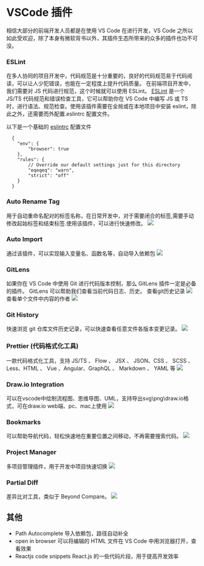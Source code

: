 # VSCode 插件

相信大部分的前端开发人员都是在使用 VS Code 在进行开发，VS Code 之所以如此受欢迎，除了本身有微软背书以外，其插件生态所带来的众多的插件也功不可没。

### ESLint
  在多人协同的项目开发中，代码规范是十分重要的，良好的代码规范易于代码阅读，可以让人少犯错误，也能在一定程度上提升代码质量。
  在前端项目开发中，我们需要对 JS 代码进行规范，这个时候就可以使用 ESLint。
  [ESLint](https://eslint.org/) 是一个 JS/TS 代码规范和错误检查工具，它可以帮助你在 VS Code 中编写 JS 或 TS 时，进行语法、规范检查。使用该插件需要在全局或在本地项目中安装 eslint，除此之外，还需要而外配置.eslintrc 配置文件。

  以下是一个基础的 [eslintrc](https://eslint.org/docs/user-guide/configuring/configuration-files) 配置文件

      {
        "env": {
            "browser": true
        },
        "rules": {
            // Override our default settings just for this directory
            "eqeqeq": "warn",
            "strict": "off"
        }
      }

### Auto Rename Tag
  用于自动重命名配对的标签名称，在日常开发中，对于需要闭合的标签,需要手动修改起始标签和结束标签.使用该插件，可以进行快速修改。
  ![](./images/vs/auto-rename-tag.gif)

### Auto Import
  通过该插件，可以实现输入变量名、函数名等，自动导入依赖包
  ![](./images/vs/auto-import.png)

### GitLens
  如果你在 VS Code 中使用 Git 进行代码版本控制，那么 GitLens 插件一定是必备的插件。
  GitLens 可以帮助我们查看当前代码日志、历史。
  查看git历史记录
  ![](./images/vs/git-history.jpg)
  查看单个文件中内容的作者
  ![](./images/vs/git-author.png)

### Git History
  快速浏览 git 仓库文件历史记录，可以快速查看任意文件各版本变更记录。
  ![](./images/vs/git-history.png)

### Prettier (代码格式化工具)
  一款代码格式化工具，支持
  JS/TS 、 Flow 、 JSX 、 JSON、CSS 、 SCSS 、 Less、HTML 、 Vue 、Angular、GraphQL 、 Markdown 、 YAML 等
  ![](./images/vs/prettier.png)

### Draw.io Integration
  可以在vscode中绘制流程图、思维导图、UML，支持导出svg\png\draw.io格式，可在draw.io web端、pc、mac上使用
  ![](./images/vs/draw.io.png)

### Bookmarks
  可以帮助导航代码，轻松快速地在重要位置之间移动，不再需要搜索代码。
  ![](./images/vs/bookmarks.gif)

### Project Manager
  多项目管理插件，用于开发中项目快速切换
  ![](./images/vs/project-manager.gif)

### Partial Diff
  差异比对工具，类似于 Beyond Compare。
  ![](./images/vs/partial-diff.gif)

## 其他

- Path Autocomplete 导入依赖包，路径自动补全
- open in browser 可以将编辑的 HTML 文件在 VS Code 中用浏览器打开，查看效果
- Reactjs code snippets React.js 的一些代码片段，用于提高开发效率
